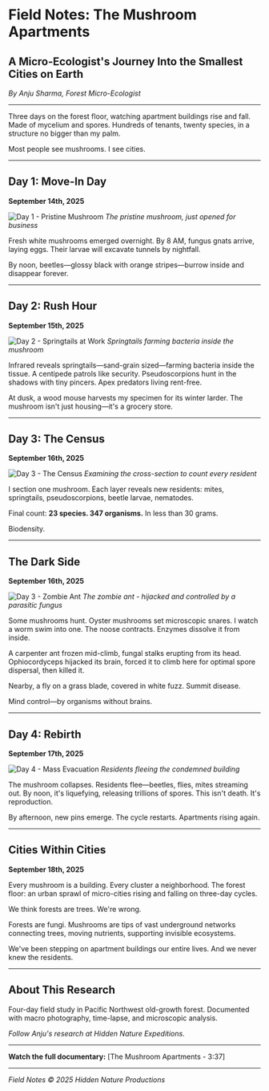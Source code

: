# Field Notes: The Mushroom Apartments
## A Micro-Ecologist's Journey Into the Smallest Cities on Earth

*By Anju Sharma, Forest Micro-Ecologist*

---

Three days on the forest floor, watching apartment buildings rise and fall. Made of mycelium and spores. Hundreds of tenants, twenty species, in a structure no bigger than my palm.

Most people see mushrooms. I see cities.

---

## Day 1: Move-In Day

**September 14th, 2025**

![Day 1 - Pristine Mushroom](day1_pristine_mushroom.jpg)
*The pristine mushroom, just opened for business*

Fresh white mushrooms emerged overnight. By 8 AM, fungus gnats arrive, laying eggs. Their larvae will excavate tunnels by nightfall.

By noon, beetles—glossy black with orange stripes—burrow inside and disappear forever.

---

## Day 2: Rush Hour

**September 15th, 2025**

![Day 2 - Springtails at Work](day2_springtails.jpg)
*Springtails farming bacteria inside the mushroom*

Infrared reveals springtails—sand-grain sized—farming bacteria inside the tissue. A centipede patrols like security. Pseudoscorpions hunt in the shadows with tiny pincers. Apex predators living rent-free.

At dusk, a wood mouse harvests my specimen for its winter larder. The mushroom isn't just housing—it's a grocery store.

---

## Day 3: The Census

**September 16th, 2025**

![Day 3 - The Census](day3_census.jpg)
*Examining the cross-section to count every resident*

I section one mushroom. Each layer reveals new residents: mites, springtails, pseudoscorpions, beetle larvae, nematodes.

Final count: **23 species. 347 organisms.** In less than 30 grams.

Biodensity.

---

## The Dark Side

**September 16th, 2025**

![Day 3 - Zombie Ant](day3_zombie_ant.jpg)
*The zombie ant - hijacked and controlled by a parasitic fungus*

Some mushrooms hunt. Oyster mushrooms set microscopic snares. I watch a worm swim into one. The noose contracts. Enzymes dissolve it from inside.

A carpenter ant frozen mid-climb, fungal stalks erupting from its head. Ophiocordyceps hijacked its brain, forced it to climb here for optimal spore dispersal, then killed it.

Nearby, a fly on a grass blade, covered in white fuzz. Summit disease.

Mind control—by organisms without brains.

---

## Day 4: Rebirth

**September 17th, 2025**

![Day 4 - Mass Evacuation](day4_evacuation.jpg)
*Residents fleeing the condemned building*

The mushroom collapses. Residents flee—beetles, flies, mites streaming out. By noon, it's liquefying, releasing trillions of spores. This isn't death. It's reproduction.

By afternoon, new pins emerge. The cycle restarts. Apartments rising again.

---

## Cities Within Cities

**September 18th, 2025**

Every mushroom is a building. Every cluster a neighborhood. The forest floor: an urban sprawl of micro-cities rising and falling on three-day cycles.

We think forests are trees. We're wrong.

Forests are fungi. Mushrooms are tips of vast underground networks connecting trees, moving nutrients, supporting invisible ecosystems.

We've been stepping on apartment buildings our entire lives. And we never knew the residents.

---

## About This Research

Four-day field study in Pacific Northwest old-growth forest. Documented with macro photography, time-lapse, and microscopic analysis.

*Follow Anju's research at Hidden Nature Expeditions.*

---

**Watch the full documentary:** [The Mushroom Apartments - 3:37]

---

*Field Notes © 2025 Hidden Nature Productions*

